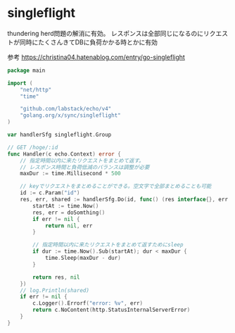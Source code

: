 # singleflight

thundering herd問題の解消に有効。
レスポンスは全部同じになるのにリクエストが同時にたくさんきてDBに負荷かかる時とかに有効

参考 https://christina04.hatenablog.com/entry/go-singleflight

```go
package main

import (
	"net/http"
	"time"

	"github.com/labstack/echo/v4"
	"golang.org/x/sync/singleflight"
)

var handlerSfg singleflight.Group

// GET /hoge/:id
func Handler(c echo.Context) error {
	// 指定時間以内に来たリクエストをまとめて返す。
	// レスポンス時間と負荷低減のバランスは調整が必要
	maxDur := time.Millisecond * 500

	// keyでリクエストをまとめることができる。空文字で全部まとめることも可能
	id := c.Param("id")
	res, err, shared := handlerSfg.Do(id, func() (res interface{}, err error) {
		startAt := time.Now()
		res, err = doSomthing()
		if err != nil {
			return nil, err
		}

		// 指定時間以内に来たリクエストをまとめて返すためにsleep
		if dur := time.Now().Sub(startAt); dur < maxDur {
			time.Sleep(maxDur - dur)
		}

		return res, nil
	})
	// log.Println(shared)
	if err != nil {
		c.Logger().Errorf("error: %v", err)
		return c.NoContent(http.StatusInternalServerError)
	}
}
```